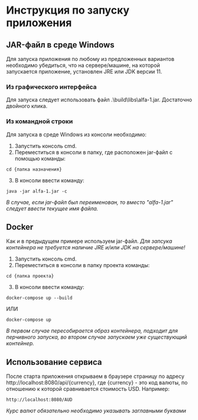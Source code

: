 # Инструкция по запуску приложения
## JAR-файл в среде Windows
Для запуска приложения по любому из предложенных вариантов необходимо убедиться, что на сервере/машине, на которой запускается приложение, установлен JRE или JDK версии 11.
### Из графического интерфейса
Для запуска следует использовать файл .\build\libs\alfa-1.jar. Достаточно двойного клика.
### Из командной строки
Для запуска в среде Windows из консоли необходимо:
1. Запустить консоль cmd.
2. Переместиться в консоли в папку, где расположен jar-файл с помощью команды:
```
cd {папка назначения}
```
3. В консоли ввести команду:
```
java -jar alfa-1.jar -c
```
*В случае, если jar-файл был переименован, то вместо "alfa-1.jar" следует ввести текущее имя файла.*
## Docker
Как и в предыдущем примере используем jar-файл.
*Для запсука контейнера не требуется наличие JRE и/или JDK на сервере/машине!*
1. Запустить консоль cmd.
2. Переместиться в консоли в папку проекта команды:
```
cd {папка проекта}
```
3. В консоли ввести команду:
```
docker-compose up --build
```
ИЛИ
```
docker-compose up
```
*В первом случае пересобирается образ контейнера, подходит для перчивного запуска, во втором случае запускаем уже существующий контейнер.*
## Использование сервиса
После старта приложения открываем в браузере страницу по адресу http://localhost:8080/api/{currency}, где {currency} - это код валюты, по отношению к которой сравнивается стоимость USD. Например:
```
http://localhost:8080/AUD
```
*Курс валют обязательно необходимо указывать заглавными буквами*